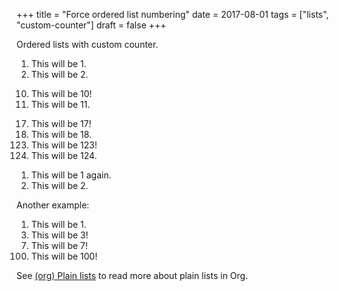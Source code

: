 +++
title = "Force ordered list numbering"
date = 2017-08-01
tags = ["lists", "custom-counter"]
draft = false
+++

Ordered lists with custom counter.

1.  This will be 1.
2.  This will be 2.

<!--listend-->

<ol class="org-ol">
<li value="10">This will be 10!</li>
<li>This will be 11.</li>
</ol>

<ol class="org-ol">
<li value="17">This will be 17!</li>
<li>This will be 18.</li>
<li value="123">This will be 123!</li>
<li>This will be 124.</li>
</ol>

1.  This will be 1 again.
2.  This will be 2.

Another example:

<ol class="org-ol">
<li>This will be 1.</li>
<li value="3">This will be 3!</li>
<li value="7">This will be 7!</li>
<li value="100">This will be 100!</li>
</ol>

See [(org) Plain lists](https://orgmode.org/manual/Plain-lists.html) to read more about plain lists in Org.
